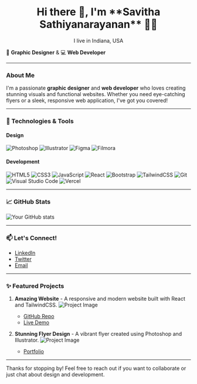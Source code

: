 
<h1 align='center'> Hi there 👋, I'm **Savitha Sathiyanarayanan**  👩‍💻 </h1>

<p align='center'>
  I live in Indiana, USA
</p>


🎨 **Graphic Designer** & 💻 **Web Developer**

---

### About Me

I'm a passionate **graphic designer** and **web developer** who loves creating stunning visuals and functional websites. Whether you need eye-catching flyers or a sleek, responsive web application, I've got you covered!

---

### 🔧 Technologies & Tools

#### Design
![Photoshop](https://img.shields.io/badge/Adobe%20Photoshop-31A8FF?style=for-the-badge&logo=adobe-photoshop&logoColor=white)
![Illustrator](https://img.shields.io/badge/Adobe%20Illustrator-FF9A00?style=for-the-badge&logo=adobe-illustrator&logoColor=white)
![Figma](https://img.shields.io/badge/Figma-F24E1E?style=for-the-badge&logo=figma&logoColor=white)
![Filmora](https://img.shields.io/badge/Filmora-02A6FF?style=for-the-badge&logo=filmora&logoColor=white)

#### Development
![HTML5](https://img.shields.io/badge/HTML5-E34F26?style=for-the-badge&logo=html5&logoColor=white)
![CSS3](https://img.shields.io/badge/CSS3-1572B6?style=for-the-badge&logo=css3&logoColor=white)
![JavaScript](https://img.shields.io/badge/JavaScript-F7DF1E?style=for-the-badge&logo=javascript&logoColor=black)
![React](https://img.shields.io/badge/React-61DAFB?style=for-the-badge&logo=react&logoColor=black)
![Bootstrap](https://img.shields.io/badge/Bootstrap-7952B3?style=for-the-badge&logo=bootstrap&logoColor=white)
![TailwindCSS](https://img.shields.io/badge/TailwindCSS-38B2AC?style=for-the-badge&logo=tailwind-css&logoColor=white)
![Git](https://img.shields.io/badge/Git-F05032?style=for-the-badge&logo=git&logoColor=white)
![Visual Studio Code](https://img.shields.io/badge/Visual%20Studio%20Code-0078D4?style=for-the-badge&logo=visual-studio-code&logoColor=white)
![Vercel](https://img.shields.io/badge/Vercel-000000?style=for-the-badge&logo=vercel&logoColor=white)

---

### 📈 GitHub Stats

![Your GitHub stats](https://github-readme-stats.vercel.app/api?username=SavithaSkr&show_icons=true&theme=radical)

---

### 📫 Let's Connect!

- [LinkedIn](https://linkedin.com/in/yourprofile)
- [Twitter](https://twitter.com/yourprofile)
- [Email](mailto:youremail@example.com)

---

### ✨ Featured Projects

1. **Amazing Website** - A responsive and modern website built with React and TailwindCSS.
   ![Project Image](https://via.placeholder.com/250)
   - [GitHub Repo](https://github.com/yourusername/amazing-website)
   - [Live Demo](https://youramazingwebsite.vercel.app)

2. **Stunning Flyer Design** - A vibrant flyer created using Photoshop and Illustrator.
   ![Project Image](https://via.placeholder.com/250)
   - [Portfolio](https://yourportfolio.com/stunning-flyer)

---

Thanks for stopping by! Feel free to reach out if you want to collaborate or just chat about design and development.

